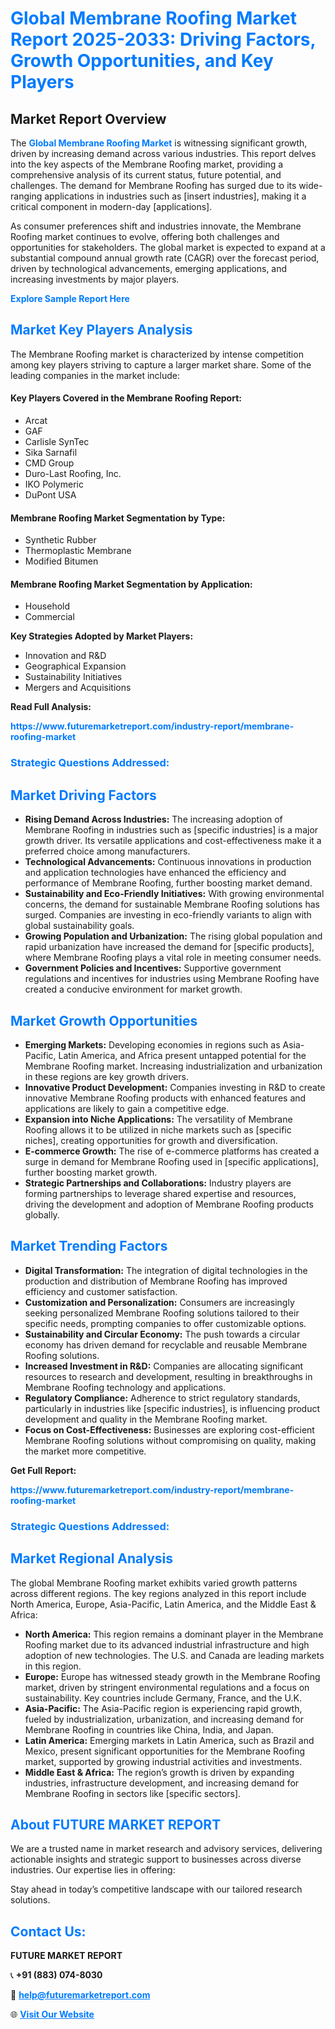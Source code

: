 <h1 style="color: #007BFF;">Global Membrane Roofing Market Report 2025-2033: Driving Factors, Growth Opportunities, and Key Players</h1>

<section id="overview">
<h2>Market Report Overview</h2>
<p>The <a href="https://www.futuremarketreport.com/industry-report/membrane-roofing-market" style="color: #007BFF; text-decoration: none;"><strong>Global Membrane Roofing Market</strong></a> is witnessing significant growth, driven by increasing demand across various industries. This report delves into the key aspects of the Membrane Roofing market, providing a comprehensive analysis of its current status, future potential, and challenges. The demand for Membrane Roofing has surged due to its wide-ranging applications in industries such as [insert industries], making it a critical component in modern-day [applications].</p>
<p>As consumer preferences shift and industries innovate, the Membrane Roofing market continues to evolve, offering both challenges and opportunities for stakeholders. The global market is expected to expand at a substantial compound annual growth rate (CAGR) over the forecast period, driven by technological advancements, emerging applications, and increasing investments by major players.</p>
</section>

<section id="overview">
<p><a href="https://www.futuremarketreport.com/request-sample/reportId=90074" style="color: #007BFF; text-decoration: none;"><strong>Explore Sample Report Here</strong></a></p>
</section>

<section id="key-players">
<h2 style="color: #007BFF;">Market Key Players Analysis</h2>
<p>The Membrane Roofing market is characterized by intense competition among key players striving to capture a larger market share. Some of the leading companies in the market include:</p>
<h4>Key Players Covered in the Membrane Roofing Report:</h4>
<ul><li>Arcat</li><li>GAF</li><li>Carlisle SynTec</li><li>Sika Sarnafil</li><li>CMD Group</li><li>Duro-Last Roofing, Inc.</li><li>IKO Polymeric</li><li>DuPont USA</li></ul>
<h4>Membrane Roofing Market Segmentation by Type:</h4>
<ul><li>Synthetic Rubber</li><li>Thermoplastic Membrane</li><li>Modified Bitumen</li></ul>

<h4>Membrane Roofing Market Segmentation by Application:</h4>
<ul><li>Household</li><li>Commercial</li></ul>
<p><strong>Key Strategies Adopted by Market Players:</strong></p>
<ul>
<li>Innovation and R&D</li>
<li>Geographical Expansion</li>
<li>Sustainability Initiatives</li>
<li>Mergers and Acquisitions</li>
</ul>
</section>

<section>
<p><strong>Read Full Analysis: </strong></p><a href="https://www.futuremarketreport.com/industry-report/membrane-roofing-market" style="color: #007BFF; text-decoration: none;"><strong>https://www.futuremarketreport.com/industry-report/membrane-roofing-market</strong></a>
<h3 style="color: #007BFF;">Strategic Questions Addressed:</h3>
</section>

<section id="driving-factors">
<h2 style="color: #007BFF;">Market Driving Factors</h2>
<ul>
<li><strong>Rising Demand Across Industries:</strong> The increasing adoption of Membrane Roofing in industries such as [specific industries] is a major growth driver. Its versatile applications and cost-effectiveness make it a preferred choice among manufacturers.</li>
<li><strong>Technological Advancements:</strong> Continuous innovations in production and application technologies have enhanced the efficiency and performance of Membrane Roofing, further boosting market demand.</li>
<li><strong>Sustainability and Eco-Friendly Initiatives:</strong> With growing environmental concerns, the demand for sustainable Membrane Roofing solutions has surged. Companies are investing in eco-friendly variants to align with global sustainability goals.</li>
<li><strong>Growing Population and Urbanization:</strong> The rising global population and rapid urbanization have increased the demand for [specific products], where Membrane Roofing plays a vital role in meeting consumer needs.</li>
<li><strong>Government Policies and Incentives:</strong> Supportive government regulations and incentives for industries using Membrane Roofing have created a conducive environment for market growth.</li>
</ul>
</section>

<section id="growth-opportunities">
<h2 style="color: #007BFF;">Market Growth Opportunities</h2>
<ul>
<li><strong>Emerging Markets:</strong> Developing economies in regions such as Asia-Pacific, Latin America, and Africa present untapped potential for the Membrane Roofing market. Increasing industrialization and urbanization in these regions are key growth drivers.</li>
<li><strong>Innovative Product Development:</strong> Companies investing in R&D to create innovative Membrane Roofing products with enhanced features and applications are likely to gain a competitive edge.</li>
<li><strong>Expansion into Niche Applications:</strong> The versatility of Membrane Roofing allows it to be utilized in niche markets such as [specific niches], creating opportunities for growth and diversification.</li>
<li><strong>E-commerce Growth:</strong> The rise of e-commerce platforms has created a surge in demand for Membrane Roofing used in [specific applications], further boosting market growth.</li>
<li><strong>Strategic Partnerships and Collaborations:</strong> Industry players are forming partnerships to leverage shared expertise and resources, driving the development and adoption of Membrane Roofing products globally.</li>
</ul>
</section>

<section id="trending-factors">
<h2 style="color: #007BFF;">Market Trending Factors</h2>
<ul>
<li><strong>Digital Transformation:</strong> The integration of digital technologies in the production and distribution of Membrane Roofing has improved efficiency and customer satisfaction.</li>
<li><strong>Customization and Personalization:</strong> Consumers are increasingly seeking personalized Membrane Roofing solutions tailored to their specific needs, prompting companies to offer customizable options.</li>
<li><strong>Sustainability and Circular Economy:</strong> The push towards a circular economy has driven demand for recyclable and reusable Membrane Roofing solutions.</li>
<li><strong>Increased Investment in R&D:</strong> Companies are allocating significant resources to research and development, resulting in breakthroughs in Membrane Roofing technology and applications.</li>
<li><strong>Regulatory Compliance:</strong> Adherence to strict regulatory standards, particularly in industries like [specific industries], is influencing product development and quality in the Membrane Roofing market.</li>
<li><strong>Focus on Cost-Effectiveness:</strong> Businesses are exploring cost-efficient Membrane Roofing solutions without compromising on quality, making the market more competitive.</li>
</ul>
</section>

<section>
<p><strong>Get Full Report: </strong></p><a href="https://www.futuremarketreport.com/industry-report/membrane-roofing-market" style="color: #007BFF; text-decoration: none;"><strong>https://www.futuremarketreport.com/industry-report/membrane-roofing-market</strong></a>
<h3 style="color: #007BFF;">Strategic Questions Addressed:</h3>
</section>


<section id="regional-analysis">
<h2 style="color: #007BFF;">Market Regional Analysis</h2>
<p>The global Membrane Roofing market exhibits varied growth patterns across different regions. The key regions analyzed in this report include North America, Europe, Asia-Pacific, Latin America, and the Middle East & Africa:</p>
<ul>
<li><strong>North America:</strong> This region remains a dominant player in the Membrane Roofing market due to its advanced industrial infrastructure and high adoption of new technologies. The U.S. and Canada are leading markets in this region.</li>
<li><strong>Europe:</strong> Europe has witnessed steady growth in the Membrane Roofing market, driven by stringent environmental regulations and a focus on sustainability. Key countries include Germany, France, and the U.K.</li>
<li><strong>Asia-Pacific:</strong> The Asia-Pacific region is experiencing rapid growth, fueled by industrialization, urbanization, and increasing demand for Membrane Roofing in countries like China, India, and Japan.</li>
<li><strong>Latin America:</strong> Emerging markets in Latin America, such as Brazil and Mexico, present significant opportunities for the Membrane Roofing market, supported by growing industrial activities and investments.</li>
<li><strong>Middle East & Africa:</strong> The region’s growth is driven by expanding industries, infrastructure development, and increasing demand for Membrane Roofing in sectors like [specific sectors].</li>
</ul>
</section>

<footer>
<h2 style="color: #007BFF;">About FUTURE MARKET REPORT</h2>
<p>We are a trusted name in market research and advisory services, delivering actionable insights and strategic support to businesses across diverse industries. Our expertise lies in offering:</p>

<p>Stay ahead in today’s competitive landscape with our tailored research solutions.</p>

<h2 style="color: #007BFF;">Contact Us:</h2>
<p><strong>FUTURE MARKET REPORT</strong></p>
<p>📞 <strong>+91 (883) 074-8030</strong></p>
<p>📧 <strong><a href="mailto:help@futuremarketreport.com" style="color: #007BFF;">help@futuremarketreport.com</a></strong></p>
<p>🌐 <strong><a href="https://www.futuremarketreport.com/" style="color: #007BFF;">Visit Our Website</a></strong></p>
</footer>